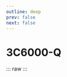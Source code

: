 ```yaml
---
outline: deep
prev: false
next: false
---
```

# 3C6000-Q

::: raw
<ClientOnly>
    <CpuTable chips="3C6000-Q" />
</ClientOnly>
:::

<script setup>
    import CpuTable from "../../../components/chips/cpu_table.vue"
</script>

